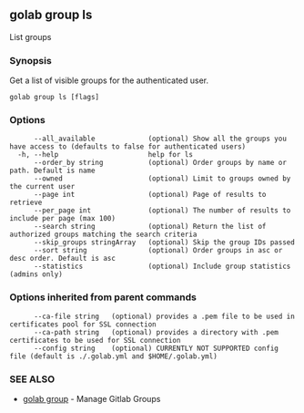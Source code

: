 ## golab group ls

List groups

### Synopsis


Get a list of visible groups for the authenticated user.

```
golab group ls [flags]
```

### Options

```
      --all_available             (optional) Show all the groups you have access to (defaults to false for authenticated users)
  -h, --help                      help for ls
      --order_by string           (optional) Order groups by name or path. Default is name
      --owned                     (optional) Limit to groups owned by the current user
      --page int                  (optional) Page of results to retrieve
      --per_page int              (optional) The number of results to include per page (max 100)
      --search string             (optional) Return the list of authorized groups matching the search criteria
      --skip_groups stringArray   (optional) Skip the group IDs passed
      --sort string               (optional) Order groups in asc or desc order. Default is asc
      --statistics                (optional) Include group statistics (admins only)
```

### Options inherited from parent commands

```
      --ca-file string   (optional) provides a .pem file to be used in certificates pool for SSL connection
      --ca-path string   (optional) provides a directory with .pem certificates to be used for SSL connection
      --config string    (optional) CURRENTLY NOT SUPPORTED config file (default is ./.golab.yml and $HOME/.golab.yml)
```

### SEE ALSO
* [golab group](golab_group.md)	 - Manage Gitlab Groups

